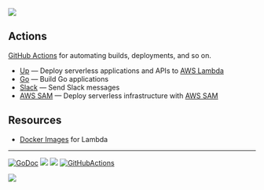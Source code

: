 <img src="http://tjholowaychuk.com:6000/svg/title/APEX/ACTIONS">

## Actions

[GitHub Actions](https://github.com/features/actions) for automating builds, deployments, and so on.

- [Up](./up) — Deploy serverless applications and APIs to [AWS Lambda](https://aws.amazon.com/lambda/)
- [Go](./go) — Build Go applications
- [Slack](./slack) — Send Slack messages
- [AWS SAM](./aws/sam) — Deploy serverless infrastructure with [AWS SAM](https://aws.amazon.com/serverless/sam/)

## Resources

- [Docker Images](https://github.com/lambci/docker-lambda) for Lambda

---

[![GoDoc](https://godoc.org/github.com/apex/actions?status.svg)](https://godoc.org/github.com/apex/actions)
![](https://img.shields.io/badge/license-MIT-blue.svg)
![](https://img.shields.io/badge/status-stable-green.svg)
[![GitHubActions](https://img.shields.io/badge/as%20seen%20on%20-GitHubActions-blue.svg)](https://github-actions.netlify.com/aws-sam)


<a href="https://apex.sh"><img src="http://tjholowaychuk.com:6000/svg/sponsor"></a>
